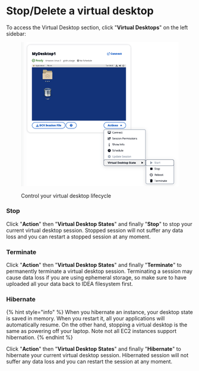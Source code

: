 # Stop/Delete a virtual desktop

To access the Virtual Desktop section, click "**Virtual Desktops**" on the left sidebar:

<figure><img src="../.gitbook/assets/Screen Shot 2022-10-25 at 2.00.17 PM.png" alt=""><figcaption><p>Control your virtual desktop lifecycle</p></figcaption></figure>

### Stop

Click "**Action**" then "**Virtual Desktop States**"  and finally "**Stop**" to stop your current virtual desktop session. Stopped session will not suffer any data loss and you can restart a stopped session at any moment.

### Terminate

Click "**Action**" then "**Virtual Desktop States**"  and finally "**Terminate**" to permanently terminate a virtual desktop  session. Terminating a session may cause data loss if you are using ephemeral storage, so make sure to have uploaded all your data back to IDEA filesystem first.

### Hibernate

{% hint style="info" %}
When you hibernate an instance, your desktop state is saved in memory. When you restart it, all your applications will automatically resume. On the other hand, stopping a virtual desktop is the same as powering off your laptop. Note not all EC2 instances support hibernation.
{% endhint %}

Click "**Action**" then "**Virtual Desktop States**"  and finally "**Hibernate**" to hibernate your current virtual desktop session. Hibernated session will not suffer any data loss and you can restart the session at any moment.&#x20;

##
